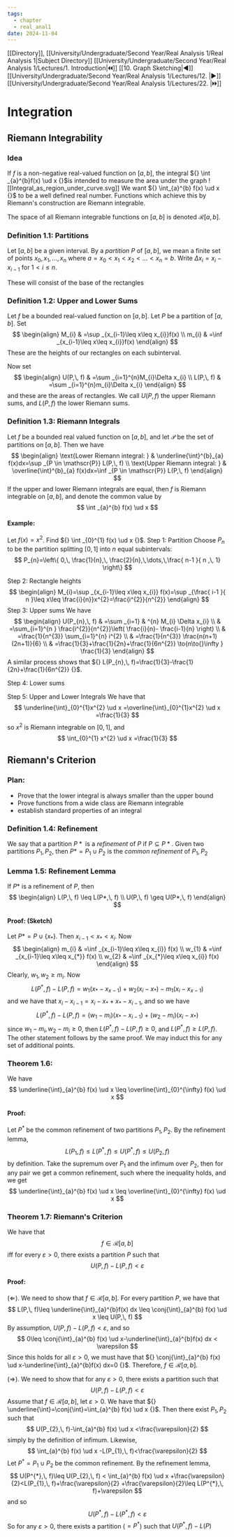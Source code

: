 ```yaml
---
tags:
  - chapter
  - real_anal1
date: 2024-11-04
---
```

[[Directory]], [[University/Undergraduate/Second Year/Real Analysis 1/Real Analysis 1|Subject Directory]]
[[University/Undergraduate/Second Year/Real Analysis 1/Lectures/1. Introduction|🞀🞀]] [[10. Graph Sketching|◀]] [[University/Undergraduate/Second Year/Real Analysis 1/Lectures/12. |▶]] [[University/Undergraduate/Second Year/Real Analysis 1/Lectures/22. |🞂🞂]]
# Integration
## Riemann Integrability
### Idea
If $f$ is a non-negative real-valued function on ${} [a,\, b] {}$, the integral ${} \int _{a}^{b}f(x) \ud x  {}$is intended to measure the area under the graph
![[Integral_as_region_under_curve.svg]]
We want ${} \int_{a}^{b} f(x) \ud x  {}$ to be a well defined real number. Functions which achieve this by Riemann's construction are Riemann integrable.

The space of all Riemann integrable functions on ${} [a,\, b] {}$ is denoted ${} \mathcal{R}[a,\, b] {}$.
### Definition 1.1: Partitions
Let ${} [a,\, b] {}$ be a given interval. By a *partition* $P$ of ${} [a,\, b] {}$, we mean a finite set of points ${} x_{0},\, x_{1},\,\dots,\,x_{n} {}$ where ${} a=x_{0}<x_{1}<x_{2}<\dots <x_{n}=b {}$. Write ${} \Delta x_{i}=x_{i}-x_{i-1} {}$ for ${} 1<i\leq n {}$.

These will consist of the base of the rectangles
### Definition 1.2: Upper and Lower Sums
Let ${} f$ be a bounded real-valued function on ${} [a,\, b] {}$. Let $P {}$ be a partition of ${} [a,\, b] {}$. Set 
$$
\begin{align}
 M_{i} & =\sup _{x_{i-1}\leq x\leq x_{i}}f(x)    \\
 m_{i} & =\inf _{x_{i-1}\leq x\leq x_{i}}f(x)
 \end{align}
$$
These are the heights of our rectangles on each subinterval.

Now set
$$
\begin{align}
U(P,\, f) & =\sum _{i=1}^{n}M_{i}\Delta x_{i} \\
L(P,\, f) & =\sum _{i=1}^{n}m_{i}\Delta x_{i}
\end{align}
$$
and these are the areas of rectangles. 
We call ${} U(P,\, f) {}$ the upper Riemann sums, and ${} L(P,\, f) {}$ the lower Riemann sums.
### Definition 1.3: Riemann Integrals
Let $f$ be a bounded real valued function on ${} [a,\, b] {}$, and let $\mathscr{P}$ be the set of partitions on ${} [a,\, b] {}$. Then we have 
$$
\begin{align}
 \text{Lower Riemann integral: }  & \underline{\int}^{b}_{a} f(x)dx=\sup _{P \in \mathscr{P}} L(P,\, f) \\
\text{Upper Riemann integral: }  & \overline{\int}^{b}_{a} f(x)dx=\inf  _{P \in \mathscr{P}} L(P,\, f)
 \end{align}
$$
If the upper and lower Riemann integrals are equal, then $f$ is Riemann integrable on ${} [a,\, b] {}$, and denote the common value by
$$
\int _{a}^{b} f(x) \ud x 
$$
#### Example:
Let ${} f(x)=x^{2} {}$. Find ${} \int _{0}^{1} f(x) \ud x  {}$. 
Step 1: Partition
Choose ${} P_{n}$ to be the partition splitting ${} [0,\, 1] {}$ into $n$ equal subintervals:
$$
P_{n}=\left\{  0,\, \frac{1}{n},\, \frac{2}{n},\,\dots,\,\frac{ n-1 }{ n ,\, 1}  \right\}
$$

Step 2: Rectangle heights
$$
\begin{align}
M_{i}=\sup _{x_{i-1}\leq x\leq x_{i}} f(x)=\sup _{\frac{ i-1 }{ n }\leq x\leq \frac{i}{n}}x^{2}=\frac{i^{2}}{n^{2}}
\end{align}
$$Step 3: Upper sums
We have
$$
\begin{align}
U(P_{n},\, f) & =\sum _{i=1} & ^{n} M_{i} \Delta x_{i}  \\
 & =\sum_{i=1}^{n } \frac{i^{2}}{n^{2}}\left( \frac{i}{n}- \frac{i-1}{n}  \right) \\
 & =\frac{1}{n^{3}} \sum_{i=1}^{n} i^{2} \\
 & =\frac{1}{n^{3}} \frac{n(n+1)(2n+1)}{6}  \\
 & =\frac{1}{3}+\frac{1}{2n}+\frac{1}{6n^{2}} \to{n\to{}\infty } \frac{1}{3}
\end{align}
$$
A similar process shows that ${} L(P_{n},\, f)=\frac{1}{3}-\frac{1}{2n}+\frac{1}{6n^{2}} {}$.

Step 4: Lower sums

Step 5: Upper and Lower Integrals
We have that
$$
\underline{\int}_{0}^{1}x^{2}  \ud x =\overline{\int}_{0}^{1}x^{2}  \ud x =\frac{1}{3}
$$
so $x^{2} {}$ is Riemann integrable on ${} [0,\, 1] {}$, and
$$
\int_{0}^{1} x^{2} \ud x =\frac{1}{3}
$$
## Riemann's Criterion
### Plan:
- Prove that the lower integral is always smaller than the upper bound
- Prove functions from a wide class are Riemann integrable
- establish standard properties of an integral
### Definition 1.4: Refinement
We say that a partition $P* {}$ is a *refinement* of ${} P$ if ${} P \subseteq P* {}$. Given two partitions $P_{1},\, P_{2} {}$, then ${} P*=P_{1} \cup P_{2} {}$ is the *common refinement* of $P_{1},\, P_{2} {}$
### Lemma 1.5: Refinement Lemma
If $P*$ is a refinement of $P$, then
$$
\begin{align}
L(P,\, f) \leq L(P*,\, f) \\
U(P,\, f) \geq U(P*,\, f)
\end{align}
$$
#### Proof: (Sketch)
Let ${} P*=P \cup \{ x_{*} \} {}$. Then ${} x_{i-1} < x_{*}<x_{i} {}$. Now 
$$
\begin{align}
 m_{i}  & =\inf _{x_{i-1}\leq x\leq x_{i}} f(x)  \\
w_{1}  & =\inf _{x_{i-1}\leq x\leq x_{*}} f(x)  \\
w_{2}  & =\inf _{x_{*}\leq x\leq x_{i}} f(x) 
 \end{align}
$$
Clearly, ${} w_{1},\, w_{2}\geq m_{i} {}$. Now
$$
L(P^{*},\, f)-L(P,\, f)=w_{1}(x_{*}-x_{x-1})+w_{2}(x_{i}-x_{*})-m_{1}(x_{i}-x_{x-1})
$$
and we have that ${} x_{i}-x_{i-1}=x_{i}-x_{*}+x_{*}-x_{i-1} {}$, and so we have
$$
L(P^{*},\, f)-L(P,\, f)=(w_{1}-m_{i})(x_{*}-x_{i-1})+(w_{2}-m_{i})(x_{i}-x_{*})
$$
since ${} w_{1}-m_{i},\, w_{2}-m_{i}\geq 0 {}$, then $L(P^{*},\, f)-L(P,\, f)\geq 0 {}$, and ${} L(P^{*},\, f)\geq L(P,\, f) {}$. The other statement follows by the same proof. We may induct this for any set of additional points. 
### Theorem 1.6: 
We have
$$
\underline{\int}_{a}^{b} f(x) \ud x \leq \overline{\int}_{0}^{\infty} f(x) \ud x 
$$
#### Proof:
Let $P^{*}$ be the common refinement of two partitions $P_{1},\, P_{2} {}$. By the refinement lemma, 
$${} L(P_{1},\, f)\leq L(P^{*},\, f)\leq U(P^{*},\, f)\leq U(P_{2},\, f) {}$$
by definition. Take the supremum over $P_{1}$ and the infimum over $P_{2}$, then for any pair we get a common refinement, such where the inequality holds, and we get
$$
\underline{\int}_{a}^{b} f(x) \ud x \leq \overline{\int}_{0}^{\infty} f(x) \ud x 
$$
### Theorem 1.7: Riemann's Criterion
We have that
$$
f \in \mathcal{R}[a,\, b]
$$
iff  for every $\varepsilon>0 {}$, there exists a partition $P$ such that 
$$
U(P,\, f)-L(P,\, f)< \varepsilon
$$
#### Proof:
${} (\Leftarrow ) {}$. We need to show that ${} f \in \mathcal{R}[a,\, b] {}$. For every partition $P$, we have that 
$$
L(P,\, f)\leq  \underline{\int}_{a}^{b}f(x) dx \leq \conj{\int}_{a}^{b} f(x) \ud x  \leq  U(P,\, f)
$$
By assumption, ${} U(P,\, f)-L(P,\, f)< \varepsilon {}$, and so 
$$
 0\leq \conj{\int}_{a}^{b} f(x) \ud x-\underline{\int}_{a}^{b}f(x) dx < \varepsilon
$$
Since this holds for all ${} \varepsilon >0 {}$, we must have that ${} \conj{\int}_{a}^{b} f(x) \ud x-\underline{\int}_{a}^{b}f(x) dx=0 {}$. Therefore, ${} f \in \mathcal{R}[a,\, b] {}$.

($\Rightarrow$). We need to show that for any $\varepsilon>0 {}$, there exists a partition such that 
$$
U(P,\, f)-L(P,\, f)< \varepsilon
$$
Assume that ${} f \in \mathcal{R} [a,\, b] {}$, let $\varepsilon>0 {}$. We have that ${} \underline{\int}=\conj{\int}=\int_{a}^{b} f(x) \ud x  {}$. Then there exist $P_{1},\, P_{2} {}$ such that 
$$
U(P_{2},\, f)-\int_{a}^{b} f(x) \ud x <\frac{\varepsilon}{2}
$$
simply by the definition of infimum. Likewise, 
$$
\int_{a}^{b} f(x) \ud x -L(P_{1},\, f)<\frac{\varepsilon}{2}
$$
Let ${} P^{*}=P_{1} \cup P_{2} {}$ be the common refinement. By the refinement lemma, 
$$
U(P^{*},\, f)\leq U(P_{2},\, f) < \int_{a}^{b} f(x) \ud x +\frac{\varepsilon}{2}<L(P_{1},\, f)+\frac{\varepsilon}{2} +\frac{\varepsilon}{2}\leq L(P^{*},\, f)+\varepsilon
$$
and so
$$
U(P^{*},\, f)-L(P^{*},\, f)<\varepsilon
$$
So for any $\varepsilon>0 {}$, there exists a partition (${} =P^{*}$) such that ${} U(P^{*},\, f)-L(P^{}) {}$